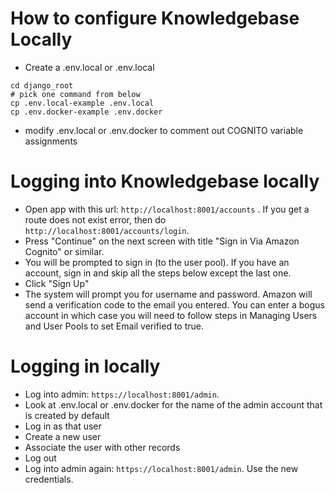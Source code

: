 # How to configure Knowledgebase Locally
- Create a .env.local or .env.local
```
cd django_root
# pick one command from below
cp .env.local-example .env.local
cp .env.docker-example .env.docker
```
- modify .env.local or .env.docker to comment out COGNITO variable assignments
# Logging into Knowledgebase locally
- Open app with this url: `http://localhost:8001/accounts` . If you get a route does not exist error, then do  `http://localhost:8001/accounts/login`.  
- Press "Continue" on the next screen with title "Sign in Via Amazon Cognito" or similar.
- You will be prompted to sign in (to the user pool).  If you have an account, sign in and skip all the steps below except the last one.
- Click "Sign Up"
- The system will prompt you for username and password.  Amazon will send a verification code to the email you entered.  You can enter a bogus account in which case you will need to follow steps in Managing Users and User Pools to set Email verified to true.
# Logging in locally
- Log into admin: `https://localhost:8001/admin`.
- Look at .env.local or .env.docker for the name of the admin account that is created by default
- Log in as that user
- Create a new user
- Associate the user with other records
- Log out
- Log into admin again: `https://localhost:8001/admin`.  Use the new credentials.  
